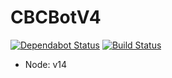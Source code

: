# CBCBotV4
[![Dependabot Status](https://api.dependabot.com/badges/status?host=github&repo=ZLundqvist/CBCBotV4&identifier=227065770)](https://dependabot.com) [![Build Status](https://travis-ci.com/ZLundqvist/CBCBotV4.svg?token=rhRyLLv7kdM4FYDsLKmY&branch=master)](https://travis-ci.com/ZLundqvist/CBCBotV4)

- Node: v14

